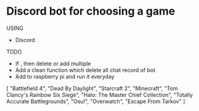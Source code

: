 # Discord bot for choosing a game

USING
- Discord

TODO
- If , then delete or add multiple
- Add a clean function which delete all chat record of bot
- Add to raspberry pi and run it everyday


[
    "Battlefield 4",
    "Dead By Daylight",
    "Starcraft 2",
    "Minecraft",
    "Tom Clancy's Rainbow Six Siege",
    "Halo: The Master Chief Collection",
    "Totally Accurate Battlegrounds",
    "Osu!",
    "Overwatch",
    "Escape From Tarkov"
]
